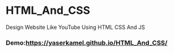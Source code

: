 # HTML_And_CSS
Design Website Like YouTube Using HTML CSS And JS

### Demo:https://yaserkamel.github.io/HTML_And_CSS/

